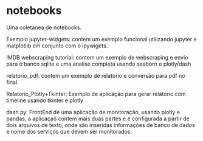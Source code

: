 # notebooks

Uma coletanea de notebooks.

Exemplo jupyter-widgets: contem um exemplo funcional utilizando jupyter e matplotlib em conjunto com o ipywigets.

IMDB webscraping tutorial: contem um exemplo de webscraping e envio para o banco sqlite e uma analise completa usando seaborn e plotly/dash

relatorio_pdf: contem um exemplo de relatorio e conversão para pdf no final.

Relatorio_Plotly+Tkinter: Exemplo de aplicação para gerar relatorio com timeline usando tkinter e plotly

dash.py: FrontEnd de uma aplicação de monitoração, usando plotly e pandas, a aplicaçaõ contem mais duas partes e é configurada a partir de dois arquivos de texto, onde são inseridas informações de banco de dados e nome dos serviços que devem ser monitorados.
